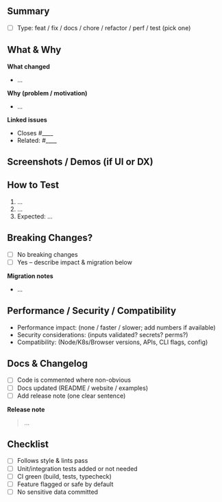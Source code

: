 <!--
Thank you for contributing! Keep the top section short for reviewers.
Use draft PRs for WIP. Link issues with keywords: "Closes #123", "Fixes #456".
-->

## Summary
<!-- One or two sentences explaining the change and why it matters. -->

- [ ] Type: feat / fix / docs / chore / refactor / perf / test (pick one)

## What & Why
**What changed**
- …

**Why (problem / motivation)**
- …

**Linked issues**
- Closes #____
- Related: #____

## Screenshots / Demos (if UI or DX)
<!-- Before / After images, GIFs, terminal output, sample usage -->

## How to Test
<!-- Exact, reproducible steps for a reviewer -->
1. …
2. …
3. Expected: …

## Breaking Changes?
- [ ] No breaking changes
- [ ] Yes – describe impact & migration below

**Migration notes**
- …

## Performance / Security / Compatibility
- Performance impact: (none / faster / slower; add numbers if available)
- Security considerations: (inputs validated? secrets? perms?)
- Compatibility: (Node/K8s/Browser versions, APIs, CLI flags, config)

## Docs & Changelog
- [ ] Code is commented where non-obvious
- [ ] Docs updated (README / website / examples)
- [ ] Add release note (one clear sentence)

**Release note**
> …

## Checklist
- [ ] Follows style & lints pass
- [ ] Unit/integration tests added or not needed
- [ ] CI green (build, tests, typecheck)
- [ ] Feature flagged or safe by default
- [ ] No sensitive data committed
